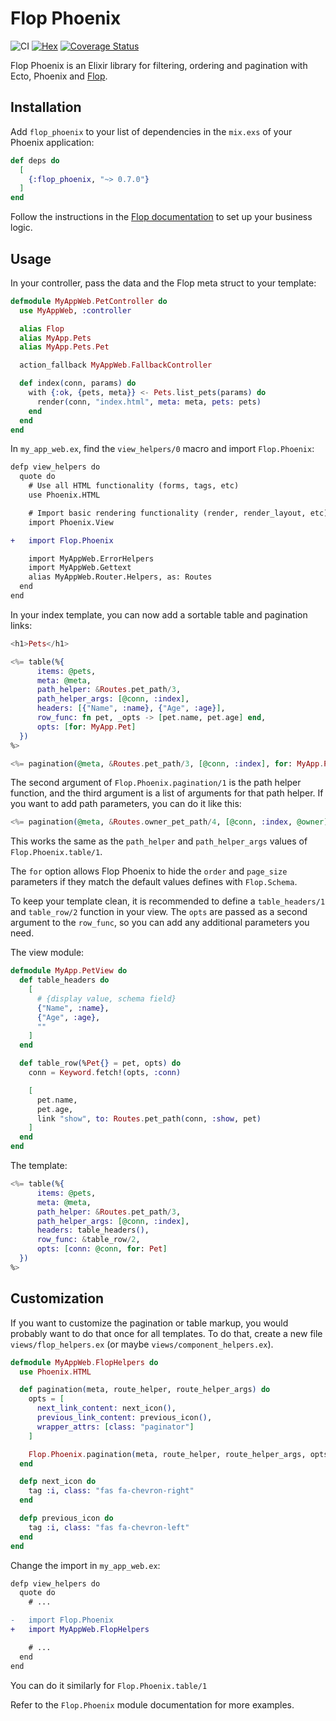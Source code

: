 # Flop Phoenix

![CI](https://github.com/woylie/flop_phoenix/workflows/CI/badge.svg) [![Hex](https://img.shields.io/hexpm/v/flop_phoenix)](https://hex.pm/packages/flop_phoenix) [![Coverage Status](https://coveralls.io/repos/github/woylie/flop_phoenix/badge.svg)](https://coveralls.io/github/woylie/flop_phoenix)

Flop Phoenix is an Elixir library for filtering, ordering and pagination
with Ecto, Phoenix and [Flop](https://hex.pm/packages/flop).

## Installation

Add `flop_phoenix` to your list of dependencies in the `mix.exs` of your Phoenix
application:

```elixir
def deps do
  [
    {:flop_phoenix, "~> 0.7.0"}
  ]
end
```

Follow the instructions in the
[Flop documentation](https://hex.pm/packages/flop) to set up your business
logic.

## Usage

In your controller, pass the data and the Flop meta struct to your template:

```elixir
defmodule MyAppWeb.PetController do
  use MyAppWeb, :controller

  alias Flop
  alias MyApp.Pets
  alias MyApp.Pets.Pet

  action_fallback MyAppWeb.FallbackController

  def index(conn, params) do
    with {:ok, {pets, meta}} <- Pets.list_pets(params) do
      render(conn, "index.html", meta: meta, pets: pets)
    end
  end
end
```

In `my_app_web.ex`, find the `view_helpers/0` macro and import `Flop.Phoenix`:

```diff
defp view_helpers do
  quote do
    # Use all HTML functionality (forms, tags, etc)
    use Phoenix.HTML

    # Import basic rendering functionality (render, render_layout, etc)
    import Phoenix.View

+   import Flop.Phoenix

    import MyAppWeb.ErrorHelpers
    import MyAppWeb.Gettext
    alias MyAppWeb.Router.Helpers, as: Routes
  end
end
```

In your index template, you can now add a sortable table and pagination links:

```elixir
<h1>Pets</h1>

<%= table(%{
      items: @pets,
      meta: @meta,
      path_helper: &Routes.pet_path/3,
      path_helper_args: [@conn, :index],
      headers: [{"Name", :name}, {"Age", :age}],
      row_func: fn pet, _opts -> [pet.name, pet.age] end,
      opts: [for: MyApp.Pet]
  })
%>

<%= pagination(@meta, &Routes.pet_path/3, [@conn, :index], for: MyApp.Pet) %>
```

The second argument of `Flop.Phoenix.pagination/1` is the path helper function,
and the third argument is a list of arguments for that path helper. If you
want to add path parameters, you can do it like this:

```elixir
<%= pagination(@meta, &Routes.owner_pet_path/4, [@conn, :index, @owner]) %>
```

This works the same as the `path_helper` and `path_helper_args` values of
`Flop.Phoenix.table/1`.

The `for` option allows Flop Phoenix to hide the `order` and `page_size`
parameters if they match the default values defines with `Flop.Schema`.

To keep your template clean, it is recommended to define a `table_headers/1`
and `table_row/2` function in your view. The `opts` are passed as a second
argument to the `row_func`, so you can add any additional parameters you need.

The view module:

```elixir
defmodule MyApp.PetView do
  def table_headers do
    [
      # {display value, schema field}
      {"Name", :name},
      {"Age", :age},
      ""
    ]
  end

  def table_row(%Pet{} = pet, opts) do
    conn = Keyword.fetch!(opts, :conn)

    [
      pet.name,
      pet.age,
      link "show", to: Routes.pet_path(conn, :show, pet)
    ]
  end
end
```

The template:

```elixir
<%= table(%{
      items: @pets,
      meta: @meta,
      path_helper: &Routes.pet_path/3,
      path_helper_args: [@conn, :index],
      headers: table_headers(),
      row_func: &table_row/2,
      opts: [conn: @conn, for: Pet]
  })
%>
```

## Customization

If you want to customize the pagination or table markup, you would probably want
to do that once for all templates. To do that, create a new file
`views/flop_helpers.ex` (or maybe `views/component_helpers.ex`).

```elixir
defmodule MyAppWeb.FlopHelpers do
  use Phoenix.HTML

  def pagination(meta, route_helper, route_helper_args) do
    opts = [
      next_link_content: next_icon(),
      previous_link_content: previous_icon(),
      wrapper_attrs: [class: "paginator"]
    ]

    Flop.Phoenix.pagination(meta, route_helper, route_helper_args, opts)
  end

  defp next_icon do
    tag :i, class: "fas fa-chevron-right"
  end

  defp previous_icon do
    tag :i, class: "fas fa-chevron-left"
  end
end
```

Change the import in `my_app_web.ex`:

```diff
defp view_helpers do
  quote do
    # ...

-   import Flop.Phoenix
+   import MyAppWeb.FlopHelpers

    # ...
  end
end
```

You can do it similarly for `Flop.Phoenix.table/1`

Refer to the `Flop.Phoenix` module documentation for more examples.
